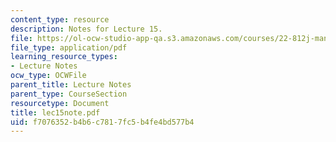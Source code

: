 ```yaml
---
content_type: resource
description: Notes for Lecture 15.
file: https://ol-ocw-studio-app-qa.s3.amazonaws.com/courses/22-812j-managing-nuclear-technology-spring-2004/f7076352b4b6c7817fc5b4fe4bd577b4_lec15note.pdf
file_type: application/pdf
learning_resource_types:
- Lecture Notes
ocw_type: OCWFile
parent_title: Lecture Notes
parent_type: CourseSection
resourcetype: Document
title: lec15note.pdf
uid: f7076352-b4b6-c781-7fc5-b4fe4bd577b4
---
```

